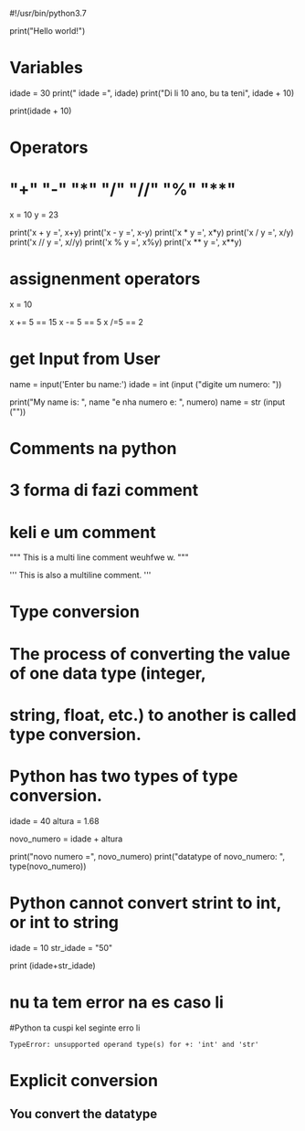 #!/usr/bin/python3.7

print("Hello world!")

# Variables
idade = 30
print(" idade =", idade)
print("Di li 10 ano, bu ta teni", idade + 10)

print(idade + 10)

# Operators
# "+" "-" "*" "/" "//" "%" "**"

x = 10
y = 23

print('x + y =', x+y)
print('x - y =', x-y)
print('x * y =', x*y)
print('x / y =', x/y)
print('x // y =', x//y)
print('x % y =', x%y)
print('x ** y =', x**y)

# assignenment operators
x = 10

x += 5 == 15
x -= 5 == 5
x /=5 == 2


# get Input from User
name = input('Enter bu name:')
idade = int (input ("digite um numero: "))

print("My name is: ", name "e nha numero e: ", numero)
name = str (input (""))


# Comments na python
#  3 forma di fazi comment

# keli e um comment

"""
    This is a multi
    line comment
    weuhfwe w.
"""

'''
    This is also
    a multiline
    comment.
'''

# Type conversion
# The process of converting the value of one data type (integer,
# string, float, etc.) to another is called type conversion.
# Python has two types of type conversion.

idade = 40
altura = 1.68

novo_numero = idade + altura

print("novo numero =", novo_numero)
print("datatype of novo_numero: ", type(novo_numero))


# Python cannot convert strint to int, or int to string
idade = 10
str_idade = "50"

print (idade+str_idade)
# nu ta tem error na es caso li
#Python ta cuspi kel seginte erro li

```
TypeError: unsupported operand type(s) for +: 'int' and 'str'
```

# Explicit conversion
## You convert the datatype
